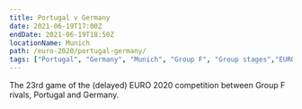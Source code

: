```yaml
---
title: Portugal v Germany
date: 2021-06-19T17:00Z
endDate: 2021-06-19T18:50Z
locationName: Munich
path: /euro-2020/portugal-germany/
tags: ["Portugal", "Germany", "Munich", "Group F", "Group stages","EURO 2020"]
---
```


The 23rd game of the (delayed) EURO 2020 competition between Group F rivals, Portugal and Germany.